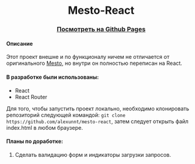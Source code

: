 <h1 align="center">Mesto-React</h1>
<h3 align="center"><a href="https://alexunnt.github.io/mesto-react/">Посмотреть на Github Pages</a></h3>

#### Описание

Этот проект внешне и по функционалу ничем не отличается от оригинального <a href="https://github.com/alexunnt/mesto">Mesto</a>, но внутри он полностью переписан на React.

#### В разработке были использованы:
<ul>
  <li>React</li>
  <li>React Router</li>
</ul>

Для того, чтобы запустить проект локально, необходимо клонировать репозиторий следующей командой: ```git clone https://github.com/alexunnt/mesto-react```, затем следует открыть файл index.html в любом браузере.

#### Планы по доработке:
1. Cделать валидацию форм и индикаторы загрузки запросов.

